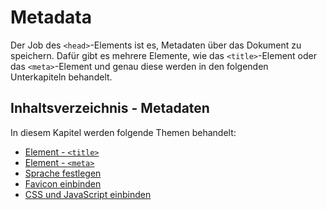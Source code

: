 # Metadata

<show-structure depth="2" />

Der Job des `<head>`-Elements ist es, Metadaten über das Dokument zu speichern. Dafür gibt es mehrere Elemente, wie das `<title>`-Element oder das
`<meta>`-Element und genau diese werden in den folgenden Unterkapiteln behandelt.

## Inhaltsverzeichnis - Metadaten

In diesem Kapitel werden folgende Themen behandelt:

- [Element - `<title>`](Element-title.md)
- [Element - `<meta>`](Element-meta.md)
- [Sprache festlegen](Sprache-festlegen.md)
- [Favicon einbinden](Favicon.md)
- [CSS und JavaScript einbinden](CSS-und-JavaScript-einbinden.md)
